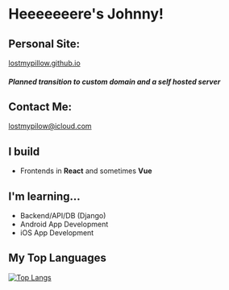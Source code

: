 # Heeeeeeere's Johnny!


## Personal Site: 
[lostmypillow.github.io](https://lostmypillow.github.io)
##### Planned transition to custom domain and a self hosted server


## Contact Me:
[lostmypilow@icloud.com](mailto:lostmypillow@icloud.com)


## I build
- Frontends in __React__ and sometimes __Vue__


## I'm learning...
- Backend/API/DB (Django)
- Android App Development 
- iOS App Development


## My Top Languages
[![Top Langs](https://github-readme-stats.vercel.app/api/top-langs/?username=lostmypillow)](https://github.com/anuraghazra/github-readme-stats)

<!--
**lostmypillow/lostmypillow** is a ✨ _special_ ✨ repository because its `README.md` (this file) appears on your GitHub profile.

Here are some ideas to get you started:

- 🔭 I’m currently working on ...
- 🌱 I’m currently learning ...
- 👯 I’m looking to collaborate on ...
- 🤔 I’m looking for help with ...
- 💬 Ask me about ...
- 📫 How to reach me: ...
- 😄 Pronouns: ...
- ⚡ Fun fact: ...
-->
